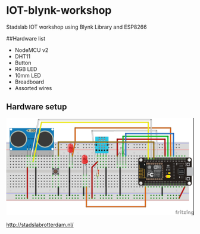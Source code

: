 # IOT-blynk-workshop
Stadslab IOT workshop using Blynk Library and ESP8266

##Hardware list
* NodeMCU v2
* DHT11
* Button
* RGB LED
* 10mm LED
* Breadboard
* Assorted wires

## Hardware setup
![](/IOT-setup2.jpg)


http://stadslabrotterdam.nl/
